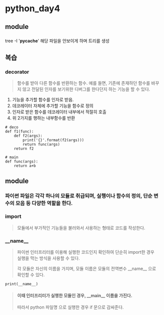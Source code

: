 # python_day4
## module

### 


tree -I '__pycache__'
해당 파일을 안보이게 하며 트리를 생성

## 복습
 
### decorator

> 함수를 받아 다른 함수를 반환하는 함수.
> 예를 들면, 기존에 존재하던 함수를 바꾸지 않고 전달된 인자를 보기위한 디버그를 한다던지 하는 기능을 할 수 있다.

1. 기능을 추가할 함수를 인자로 받음.
2. 데코레이터 자체에 추가할 기능을 함수로 정의
3. 인자로 받은 함수를 데코레이터 내부에서 적절히 호출
4. 위 2가지를 행하는 내부함수를 반환


```
# deco
def f1(func):
	def f2(args):
		print('{}'.format(f2(args)))
		return func(args)
	return f2
	
# main
def func(args):
	return a+b

```


## module

### 파이썬 파일은 각각 하나의 모듈로 취급되며, 실행이나 함수의 정의, 단순 변수의 모음 등 다양한 역할을 한다.

### import

> 모듈에서 부가적인 기능들을 불러와서 사용하는 형태로 코드를 작성한다.

### \_\_name__

> 파이썬 인터프리터를 이용해 실행한 코드인지 확인하여 단순히 import한 경우 실행을 막는 방식을 사용할 수 있다.
> 
> 각 모듈은 자신의 이름을 가지며, 모듈 이름은 모듈의 전역변수 \_\_name__ 으로 확인할 수 있다.

```
print(__name__)
```

> #### 이때 인터프리터가 실행한 모듈인 경우, \_\_main__ 이름을 가진다. 
> 
> 따라서 python 파일명 으로 실행한 경우 if 문으로 감싸준다.

